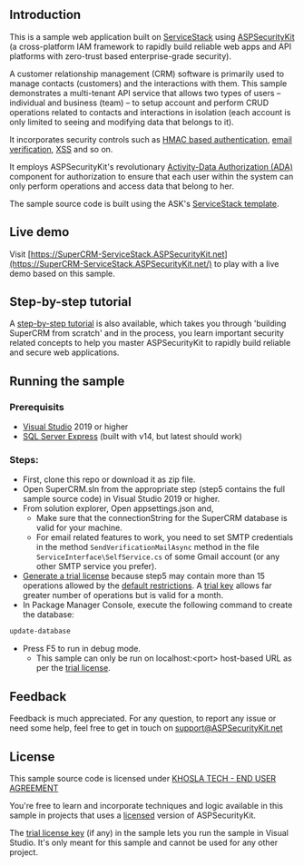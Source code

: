 ﻿Introduction
--------------------

This is a sample web application built on [ServiceStack](https://ServiceStack.net/) using [ASPSecurityKit](https://ASPSecurityKit.net/) (a cross-platform IAM framework to rapidly build reliable web apps and API platforms with zero-trust based enterprise-grade security).

A customer relationship management (CRM) software is primarily used to manage contacts (customers) and the interactions with them. This sample demonstrates a multi-tenant API service that allows two types of users – individual and business (team) – to setup account and perform CRUD operations related to contacts and interactions in isolation (each account is only limited to seeing and modifying data that belongs to it).

It incorporates security controls such as [HMAC based authentication](https://ASPSecurityKit.net/features/#hmac), [email verification](https://ASPSecurityKit.net/features/#user-verification), [XSS](https://ASPSecurityKit.net/features/#xss) and so on.

It employs ASPSecurityKit's revolutionary [Activity-Data Authorization (ADA)](https://ASPSecurityKit.net/features/#ada) component for authorization to ensure that each user within the system can only perform operations and access data that belong to her.

The sample source code is built using the ASK's [ServiceStack template](https://ASPSecurityKit.net/docs/project-templates/#servicestack).

Live demo
--------------------

Visit [https://SuperCRM-ServiceStack.ASPSecurityKit.net](https://SuperCRM-ServiceStack.ASPSecurityKit.net/) to play with a live demo based on this sample.

Step-by-step tutorial
--------------------

A [step-by-step tutorial](https://aspsecuritykit.net/docs/getting-started/build-crm-restful-service-on-servicestack/) is also available, which takes you through 'building SuperCRM from scratch' and in the process, you learn important security related concepts to help you master ASPSecurityKit to rapidly build reliable and secure web applications.

Running the sample
--------------------

### Prerequisits
* [Visual Studio](https://visualstudio.microsoft.com/) 2019 or higher
* [SQL Server Express](https://www.microsoft.com/en-in/sql-server/sql-server-downloads) (built with v14, but latest should work)

### Steps:
* First, clone this repo or download it as zip file.
* Open SuperCRM.sln from the appropriate step (step5 contains the full sample source code) in Visual Studio 2019 or higher.
* From solution explorer, Open appsettings.json and,
    - Make sure that the connectionString for the SuperCRM database is valid for your machine.
    * For email related features to work, you need to set SMTP credentials in the method `SendVerificationMailAsync` method in the file `ServiceInterface\SelfService.cs` of some Gmail account (or any other SMTP service you prefer).
* [Generate a trial license](https://aspsecuritykit.net/docs/using-the-aspsecuritykit.tools/#generate-trial-key) because step5 may contain more than 15 operations allowed by the [default restrictions](https://aspsecuritykit.net/docs/license/#evaluation-restrictions). A [trial key](https://ASPSecurityKit.net/docs/license/#trial-key) allows far greater number of operations but is valid for a month.
* In Package Manager Console, execute the following command to create the database:
```ps1
update-database
```
* Press F5 to run in debug mode.
    - This sample can only be run on localhost:&lt;port&gt; host-based URL as per the [trial license](#user-content-trial-license).

Feedback
--------------------

Feedback is much appreciated. For any question, to report any issue or need some help, feel free to get in touch on [support@ASPSecurityKit.net](mailto:support@ASPSecurityKit.net)

License
--------------------

This sample source code is licensed under [KHOSLA TECH - END USER AGREEMENT](https://aspsecuritykit.net/legal/end-user-agreement/)

You're free to learn and incorporate techniques and logic available in this sample in projects that uses a [licensed](https://aspsecuritykit.net/docs/license/#license-key) version of ASPSecurityKit.


<a name="trial-license"></a>The [trial license key](https://ASPSecurityKit.net/docs/license/#trial-key) (if any) in the sample lets you run the sample in Visual Studio. It's only meant for this sample and cannot be used for any other project.
